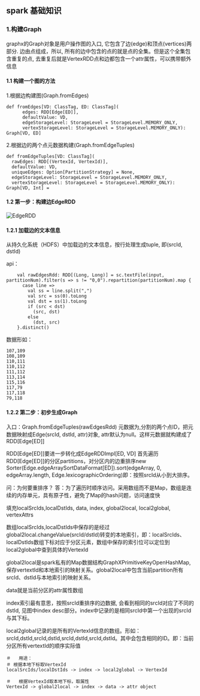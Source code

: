 ## spark 基础知识
### 1.构建Graph
graphx的Graph对象是用户操作图的入口, 它包含了边(edge)和顶点(vertices)两部分. 边由点组成，所以, 所有的边中包含的点的就是点的全集。但是这个全集包含重复的点, 去重复后就是VertexRDD点和边都包含一个attr属性，可以携带额外信息
#### 1.1 构建一个图的方法
1.根据边构建图(Graph.fromEdges)
```
def fromEdges[VD: ClassTag, ED: ClassTag](
      edges: RDD[Edge[ED]],
      defaultValue: VD,
      edgeStorageLevel: StorageLevel = StorageLevel.MEMORY_ONLY,
      vertexStorageLevel: StorageLevel = StorageLevel.MEMORY_ONLY): Graph[VD, ED]
```
2.根据边的两个点元数据构建(Graph.fromEdgeTuples)
```
def fromEdgeTuples[VD: ClassTag](
  rawEdges: RDD[(VertexId, VertexId)],
  defaultValue: VD,
  uniqueEdges: Option[PartitionStrategy] = None,
  edgeStorageLevel: StorageLevel = StorageLevel.MEMORY_ONLY,
  vertexStorageLevel: StorageLevel = StorageLevel.MEMORY_ONLY): Graph[VD, Int] =
```
#### 1.2 第一步：构建边EdgeRDD
![EdgeRDD](https://github.com/yueyuanyang/spark/blob/master/graph/doc/graphx_build_edge.jpg)
#### 1.2.1 加载边的文本信息
从持久化系统（HDFS）中加载边的文本信息，按行处理生成tuple, 即(srcId, dstId)

api：
```
    val rawEdgesRdd: RDD[(Long, Long)] = sc.textFile(input, partitionNum).filter(s => s != "0,0").repartition(partitionNum).map {
      case line =>
        val ss = line.split(",")
        val src = ss(0).toLong
        val dst = ss(1).toLong
        if (src < dst)
          (src, dst)
        else
          (dst, src)
    }.distinct()
```
数据形如：
```
107,109
108,109
110,111
110,112
111,112
113,114
115,116
117,79
117,118
79,118
```
#### 1.2.2	第二步：初步生成Graph
入口：Graph.fromEdgeTuples(rawEdgesRdd)
元数据为,分割的两个点ID，把元数据映射成Edge(srcId, dstId, attr)对象, attr默认为null。这样元数据就构建成了RDD[Edge[ED]]

RDD[Edge[ED]]要进一步转化成EdgeRDDImpl[ED, VD]
首先遍历RDD[Edge[ED]]的分区partitions，对分区内的边重排序new Sorter(Edge.edgeArraySortDataFormat[ED]).sort(edgeArray, 0, edgeArray.length, Edge.lexicographicOrdering)即：按照srcId从小到大排序。

问：为何要重排序？
答：为了遍历时顺序访问。采用数组而不是Map，数组是连续的内存单元，具有原子性，避免了Map的hash问题，访问速度快

填充localSrcIds,localDstIds, data, index, global2local, local2global, vertexAttrs

数组localSrcIds,localDstIds中保存的是经过global2local.changeValue(srcId/dstId)转变的本地索引，即：localSrcIds、localDstIds数组下标对应于分区元素，数组中保存的索引位可以定位到local2global中查到具体的VertexId

global2local是spark私有的Map数据结构GraphXPrimitiveKeyOpenHashMap, 保存vertextId和本地索引的映射关系。global2local中包含当前partition所有srcId、dstId与本地索引的映射关系。

data就是当前分区的attr属性数组

index索引最有意思，按照srcId重排序的边数据, 会看到相同的srcId对应了不同的dstId, 见图中index desc部分。index中记录的是相同srcId中第一个出现的srcId与其下标。

local2global记录的是所有的VertexId信息的数组。形如：srcId,dstId,srcId,dstId,srcId,dstId,srcId,dstId。其中会包含相同的ID。即：当前分区所有vertextId的顺序实际值
```
＃	用途：
＃ 根据本地下标取VertexId
localSrcIds/localDstIds -> index -> local2global -> VertexId

＃	根据VertexId取本地下标，取属性
VertexId -> global2local -> index -> data -> attr object
```




